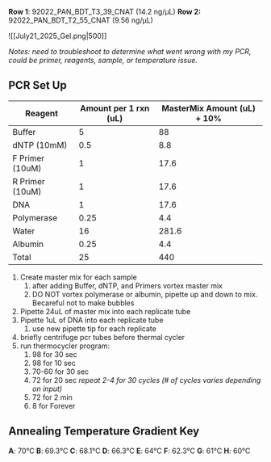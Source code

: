 **Row 1**: 92022_PAN_BDT_T3_39_CNAT (14.2 ng/μL)
**Row 2:** 92022_PAN_BDT_T2_55_CNAT (9.56 ng/μL)

![[July21_2025_Gel.png|500]]

*Notes: need to troubleshoot to determine what went wrong with my PCR, could be primer, reagents, sample, or temperature issue.* 
## PCR Set Up 

| Reagent         | Amount per 1 rxn (uL) | MasterMix Amount (uL) + 10% |
| --------------- | --------------------- | --------------------------- |
| Buffer          | 5                     | 88                          |
| dNTP (10mM)     | 0.5                   | 8.8                         |
| F Primer (10uM) | 1                     | 17.6                        |
| R Primer (10uM) | 1                     | 17.6                        |
| DNA             | 1                     | 17.6                        |
| Polymerase      | 0.25                  | 4.4                         |
| Water           | 16                    | 281.6                       |
| Albumin         | 0.25                  | 4.4                         |
| Total           | 25                    | 440                         |
1. Create master mix for each sample
    1. after adding Buffer, dNTP, and Primers vortex master mix
    2. DO NOT vortex polymerase or albumin, pipette up and down to mix. Becareful not to make bubbles
2. Pipette 24uL of master mix into each replicate tube
3. Pipette 1uL of DNA into each replicate tube
    1. use new pipette tip for each replicate
4. briefly centrifuge pcr tubes before thermal cycler
5. run thermocycler program:
    1. 98 for 30 sec
    2. 98 for 10 sec
    3. 70-60 for 30 sec
    4. 72 for 20 sec _repeat 2-4 for 30 cycles (# of cycles varies depending on input)_
    5. 72 for 2 min
    6. 8 for Forever

## Annealing Temperature Gradient Key 
**A**: 70°C
**B**: 69.3°C
**C**: 68.1°C
**D**: 66.3°C
**E**: 64°C
**F**: 62.3°C
**G**: 61°C
**H**: 60°C
